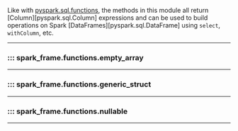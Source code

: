 Like with [pyspark.sql.functions](https://spark.apache.org/docs/latest/api/python/reference/pyspark.sql/functions.html), 
the methods in this module all return [Column][pyspark.sql.Column] expressions and can be used to build operations
on Spark [DataFrames][pyspark.sql.DataFrame] using `select`, `withColumn`, etc.

---

### ::: spark_frame.functions.empty_array
---
### ::: spark_frame.functions.generic_struct
---
### ::: spark_frame.functions.nullable
---
